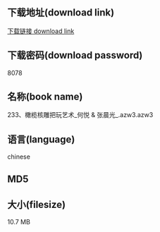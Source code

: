 ## 下载地址(download link)
[下载链接 download link](https://tutu365.netlify.app/?s=233%E3%80%81%E6%A9%84%E6%A6%84%E6%A0%B8%E9%9B%95%E6%8A%8A%E7%8E%A9%E8%89%BA%E6%9C%AF_%E4%BD%95%E6%82%A6+%26+%E5%BC%A0%E6%99%A8%E5%85%89_.azw3)

## 下载密码(download password)
8078

## 名称(book name)
233、橄榄核雕把玩艺术_何悦 & 张晨光_.azw3.azw3

## 语言(language)
chinese

## MD5


## 大小(filesize)
10.7 MB
